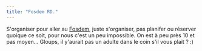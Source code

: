 ```yaml
---
title: "Fosdem RD."
---
```


S'organiser pour aller au [Fosdem](http://www.fosdem.org/2005), juste
s'organiser, pas planifer ou réserver quoique ce soit, pour nous c'est un peu
impossible. On est à peu près 10 et pas moyen... Gloups, il y'aurait pas un
adulte dans le coin s'il vous plait ? :)

